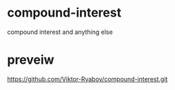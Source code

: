 # compound-interest
compound interest and anything else

# preveiw
https://github.com/Viktor-Ryabov/compound-interest.git
